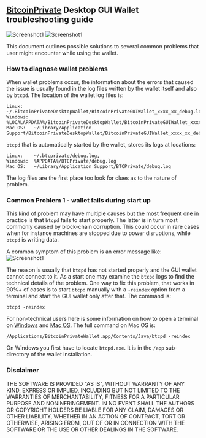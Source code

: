 ## [BitcoinPrivate](https://btcprivate.org/) Desktop GUI Wallet troubleshooting guide

![Screenshot1](ZENChat_small.png "Chat Window") ![Screenshot1](BitcoinPrivateWalletMac_0.74.7_small.png "Wallet Window")

This document outlines possible solutions to several common problems that user might encounter while using the wallet.

### How to diagnose wallet problems

When wallet problems occur, the information about the errors that caused the issue is usually found in the log files written by the wallet itself and also by `btcpd`. The location of the wallet log files is:
```
Linux:    ~/.BitcoinPrivateDesktopWallet/BitcoinPrivateGUIWallet_xxxx_xx_debug.log
Windows:  %LOCALAPPDATA%/BitcoinPrivateDesktopWallet/BitcoinPrivateGUIWallet_xxxx_xx_debug.log
Mac OS:   ~/Library/Application Support/BitcoinPrivateDesktopWallet/BitcoinPrivateGUIWallet_xxxx_xx_debug.log
```
`btcpd` that is automatically started by the wallet, stores its logs at locations:
```
Linux:    ~/.btcprivate/debug.log,
Windows:  %APPDATA%/BTCPrivate/debug.log
Mac OS:   ~/Library/Application Support/BTCPrivate/debug.log
 ```
The log files are the first place too look for clues as to the nature of problem.

### Common Problem 1 - wallet fails during start up

This kind of problem may have multiple causes but the most frequent one in practice is that `btcpd` fails to start properly. The latter is in turn most commonly caused by block-chain corruption. This could occur
in rare cases when for instance machines are stopped due to power disruptions, while `btcpd` is writing data.

A common symptom of this problem is an error message like:
![Screenshot1](EOF_error.png "Chat Window")

The reason is usually that `btcpd` has not started properly and the GUI wallet cannot connect to it. As a start
one may examine the `btcpd` logs to find the technical details of the problem. One way to fix this problem, that
works in 90%+ of cases is to start `btcpd` manually with a `-reindex` option from a terminal and start the GUI wallet only after that. The command is:
```
btcpd -reindex
```
For non-technical users here is some information on how to open a terminal on [Windows](https://www.lifewire.com/how-to-open-command-prompt-2618089) and [Mac OS](https://www.wikihow.com/Open-a-Terminal-Window-in-Mac). The full command on Mac OS is:
```
/Applications/BitcoinPrivateWallet.app/Contents/Java/btcpd -reindex
```
On Windows you first have to locate `btcpd.exe`. It is in the `/app` sub-directory of the wallet installation.

### Disclaimer

THE SOFTWARE IS PROVIDED "AS IS", WITHOUT WARRANTY OF ANY KIND, EXPRESS OR
IMPLIED, INCLUDING BUT NOT LIMITED TO THE WARRANTIES OF MERCHANTABILITY,
FITNESS FOR A PARTICULAR PURPOSE AND NONINFRINGEMENT. IN NO EVENT SHALL THE
AUTHORS OR COPYRIGHT HOLDERS BE LIABLE FOR ANY CLAIM, DAMAGES OR OTHER
LIABILITY, WHETHER IN AN ACTION OF CONTRACT, TORT OR OTHERWISE, ARISING FROM,
OUT OF OR IN CONNECTION WITH THE SOFTWARE OR THE USE OR OTHER DEALINGS IN THE
SOFTWARE.

